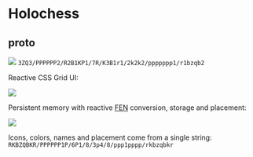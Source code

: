 # Holochess

## proto

![](https://thumbs.gfycat.com/ThunderousEnviousBittern-size_restricted.gif)
`3ZQ3/PPPPPP2/R2B1KP1/7R/K3B1r1/2k2k2/ppppppp1/r1bzqb2`

Reactive CSS Grid UI:

![](https://thumbs.gfycat.com/FlickeringWigglyHammerheadshark-size_restricted.gif)

Persistent memory with reactive [FEN](https://en.wikipedia.org/wiki/Forsyth%E2%80%93Edwards_Notation) conversion, storage and placement:

![](https://thumbs.gfycat.com/RadiantLastingAmericancrayfish-size_restricted.gif)

Icons, colors, names and placement come from a single string: `RKBZQBKR/PPPPPP1P/6P1/8/3p4/8/ppp1pppp/rkbzqbkr`

<!-- [Codepen](https://codepen.io/Contactician/pen/dgooox) -->
